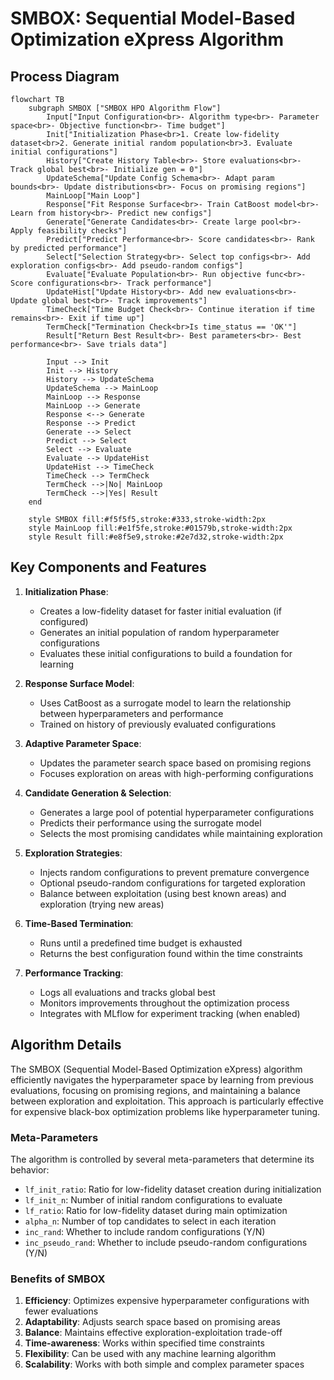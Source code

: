 # SMBOX: Sequential Model-Based Optimization eXpress Algorithm

## Process Diagram

```mermaid
flowchart TB
    subgraph SMBOX ["SMBOX HPO Algorithm Flow"]
        Input["Input Configuration<br>- Algorithm type<br>- Parameter space<br>- Objective function<br>- Time budget"]
        Init["Initialization Phase<br>1. Create low-fidelity dataset<br>2. Generate initial random population<br>3. Evaluate initial configurations"]
        History["Create History Table<br>- Store evaluations<br>- Track global best<br>- Initialize gen = 0"]
        UpdateSchema["Update Config Schema<br>- Adapt param bounds<br>- Update distributions<br>- Focus on promising regions"]
        MainLoop["Main Loop"]
        Response["Fit Response Surface<br>- Train CatBoost model<br>- Learn from history<br>- Predict new configs"]
        Generate["Generate Candidates<br>- Create large pool<br>- Apply feasibility checks"]
        Predict["Predict Performance<br>- Score candidates<br>- Rank by predicted performance"]
        Select["Selection Strategy<br>- Select top configs<br>- Add exploration configs<br>- Add pseudo-random configs"]
        Evaluate["Evaluate Population<br>- Run objective func<br>- Score configurations<br>- Track performance"]
        UpdateHist["Update History<br>- Add new evaluations<br>- Update global best<br>- Track improvements"]
        TimeCheck["Time Budget Check<br>- Continue iteration if time remains<br>- Exit if time up"]
        TermCheck["Termination Check<br>Is time_status == 'OK'"]
        Result["Return Best Result<br>- Best parameters<br>- Best performance<br>- Save trials data"]

        Input --> Init
        Init --> History
        History --> UpdateSchema
        UpdateSchema --> MainLoop
        MainLoop --> Response
        MainLoop --> Generate
        Response <--> Generate
        Response --> Predict
        Generate --> Select
        Predict --> Select
        Select --> Evaluate
        Evaluate --> UpdateHist
        UpdateHist --> TimeCheck
        TimeCheck --> TermCheck
        TermCheck -->|No| MainLoop
        TermCheck -->|Yes| Result
    end

    style SMBOX fill:#f5f5f5,stroke:#333,stroke-width:2px
    style MainLoop fill:#e1f5fe,stroke:#01579b,stroke-width:2px
    style Result fill:#e8f5e9,stroke:#2e7d32,stroke-width:2px
```

## Key Components and Features

1. **Initialization Phase**:
   - Creates a low-fidelity dataset for faster initial evaluation (if configured)
   - Generates an initial population of random hyperparameter configurations
   - Evaluates these initial configurations to build a foundation for learning

2. **Response Surface Model**:
   - Uses CatBoost as a surrogate model to learn the relationship between hyperparameters and performance
   - Trained on history of previously evaluated configurations

3. **Adaptive Parameter Space**:
   - Updates the parameter search space based on promising regions
   - Focuses exploration on areas with high-performing configurations

4. **Candidate Generation & Selection**:
   - Generates a large pool of potential hyperparameter configurations
   - Predicts their performance using the surrogate model
   - Selects the most promising candidates while maintaining exploration

5. **Exploration Strategies**:
   - Injects random configurations to prevent premature convergence
   - Optional pseudo-random configurations for targeted exploration
   - Balance between exploitation (using best known areas) and exploration (trying new areas)

6. **Time-Based Termination**:
   - Runs until a predefined time budget is exhausted
   - Returns the best configuration found within the time constraints

7. **Performance Tracking**:
   - Logs all evaluations and tracks global best
   - Monitors improvements throughout the optimization process
   - Integrates with MLflow for experiment tracking (when enabled)

## Algorithm Details

The SMBOX (Sequential Model-Based Optimization eXpress) algorithm efficiently navigates the hyperparameter space by learning from previous evaluations, focusing on promising regions, and maintaining a balance between exploration and exploitation. This approach is particularly effective for expensive black-box optimization problems like hyperparameter tuning.

### Meta-Parameters

The algorithm is controlled by several meta-parameters that determine its behavior:

- `lf_init_ratio`: Ratio for low-fidelity dataset creation during initialization
- `lf_init_n`: Number of initial random configurations to evaluate
- `lf_ratio`: Ratio for low-fidelity dataset during main optimization
- `alpha_n`: Number of top candidates to select in each iteration
- `inc_rand`: Whether to include random configurations (Y/N)
- `inc_pseudo_rand`: Whether to include pseudo-random configurations (Y/N)

### Benefits of SMBOX

1. **Efficiency**: Optimizes expensive hyperparameter configurations with fewer evaluations
2. **Adaptability**: Adjusts search space based on promising areas
3. **Balance**: Maintains effective exploration-exploitation trade-off
4. **Time-awareness**: Works within specified time constraints
5. **Flexibility**: Can be used with any machine learning algorithm
6. **Scalability**: Works with both simple and complex parameter spaces 